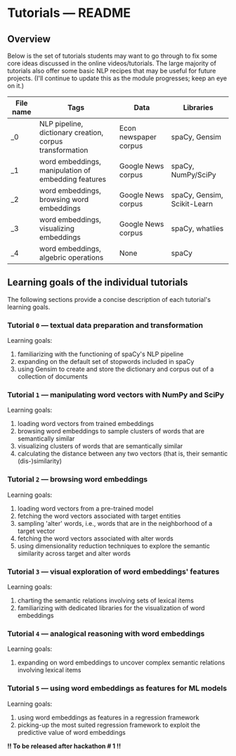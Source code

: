 # Tutorials ― README

## Overview

Below is the set of tutorials students may want to go through to fix some core 
ideas discussed in the online videos/tutorials. The large majority of tutorials
also offer some basic NLP recipes that may be useful for future projects.
(I'll continue to update this as the module progresses; keep an eye on it.)

| File name | Tags                                                     | Data                  | Libraries                   |
| --------- | -------------------------------------------------------- | --------------------- | --------------------------- |
| _0        | NLP pipeline, dictionary creation, corpus transformation | Econ newspaper corpus | spaCy, Gensim               |
| _1        | word embeddings, manipulation of embedding features      | Google News corpus    | spaCy, NumPy/SciPy          |
| _2        | word embeddings, browsing word embeddings                | Google News corpus    | spaCy, Gensim, Scikit-Learn |
| _3        | word embeddings, visualizing embeddings                  | Google News corpus    | spaCy, whatlies             |
| _4        | word embeddings, algebric operations                     | None                  | spaCy                       |

## Learning goals of the individual tutorials

The following sections provide a concise description of each tutorial's learning
goals.
### Tutorial `0` ― textual data preparation and transformation

Learning goals:

1. familiarizing with the functioning of spaCy's NLP pipeline
2. expanding on the default set of stopwords included in spaCy
3. using Gensim to create and store the dictionary and corpus out of a
collection of documents

### Tutorial `1` ― manipulating word vectors with NumPy and SciPy

Learning goals:

1. loading word vectors from trained embeddings
2. browsing word embeddings to sample clusters of words that are semantically
   similar
3. visualizing clusters of words that are semantically similar
4. calculating the distance between any two vectors (that is, their
   semantic (dis-)similarity)

### Tutorial `2` ― browsing word embeddings

Learning goals:

1. loading word vectors from a pre-trained model
2. fetching the word vectors associated with target entities
3. sampling 'alter' words, i.e., words that are in the neighborhood
   of a target vector
4. fetching the word vectors associated with alter words
5. using dimensionality reduction techniques to explore the semantic
   similarity across target and alter words

### Tutorial `3` ― visual exploration of word embeddings' features

Learning goals:

1. charting the semantic relations involving sets of lexical items
2. familiarizing with dedicated libraries for the visualization of word embeddings

### Tutorial `4` ― analogical reasoning with word embeddings

Learning goals:

1. expanding on word embeddings to uncover complex semantic relations involving 
   lexical items

### Tutorial `5` ― using word embeddings as features for ML models

Learning goals:

1. using word embeddings as features in a regression framework
2. picking-up the most suited regression framework to exploit the predictive
   value of word embeddings

__!! To be released after hackathon # 1 !!__